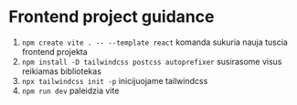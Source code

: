 # Frontend project guidance
1. `npm create vite . -- --template react` komanda sukuria nauja tuscia frontend projekta
2. `npm install -D tailwindcss postcss autoprefixer` susirasome visus reikiamas bibliotekas
3. `npx tailwindcss init -p` inicijuojame tailwindcss
4. `npm run dev` paleidzia vite
